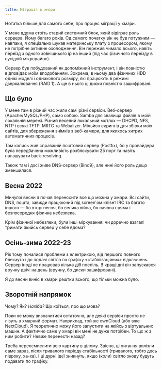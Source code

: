 ```yaml
---
title: Міграція в хмари
---
```


Нотатка більше для самого себе, про процес міграції у хмари.

У мене вдома стоїть старий системний блок, який відіграє роль сервера. Йому багато років. Од самого початку він не був потужним — навпаки, я спеціально шукав материнську плату з процесором, якому не потрібне активне охолодження. Він пережив чимало всього, навіть переїзд з одного зовнішнього ip на інший (під час фізичного переїзду в сусідній мікрорайон).

Сервер був побудований як допоміжний інструмент, і він повністю відповідає моїм вподобанням. Зокрема, в ньому два фізичних HDD однієї моделі і однакового розміру, які працюють в режимі дзеркалювання (RAID 1). А ще в нього ці диски повністю зашифровані.


## Що було

У мене там в різний час жили самі різні сервіси. Веб-сервер (Apache/MySQL/PHP), само собою. Samba для звалища файлів в моїй локальній мережі. Різний веселий локальний мотлох — DHCPD, NFS, NTP і всякі TFTP. MRTG та Webalizer. Мільйон скриптів для збірки моїх сайтів, для збереження знімків з веб-камери, для якихось хитрих автоматичних процесів.

Там колись жив справжній поштовий сервер (Postfix), бо у провайдера була передбачена можливість розблокувати 25 порт та навіть налашувати back-resolving.

Також там і досі живе DNS-сервер (Bind9), але нині його роль дещо зменшилася.


## Весна 2022

Минулої весни я почав переносити все що можна у хмари. Всі сайти, DNS, пошта, завжди працюючий під screen'ом клієнт IRC та багато іншого — бо вторгнення, бо велика війна, бо наявна пряма і безпосередня фізична небезпека.

Крім фізичної небезпеки, були інші міркування: чи доречно взагалі тримати якийсь сервер у себе вдома?


## Осінь-зима 2022-23

Рік тому почалися проблеми з електрикою, від першого повного блекаута і до подачі світла по графіку «стабілізаційних» відключень. Сервер іноді не працював кілька діб поспіль. В кращі дні він запускався вручну двічі на день (вручну, бо диски зашифровані).

Я до весни виніс в хмари рештки всього, що тільки можна було.


## Зворотній напрямок

Чому? Як? _Нахіба?_ Що коїться, про що мова?

Поки не можу визначитися остаточно, але деякі сервіси просто не лізуть в хмарний формат. Наприклад, той же ownCloud (або вже NextCloud). Я теоретично можу його запустити на якійсь з віртуальних машин. А фактично саме у хмарі він мені не дуже потрібен. То що ж з ним робити? Невже перенести назад?

Треба переосмислити всю картину в цілому. Звісно, ці питання вилізли саме зараз, після тривалого періоду стабільності (тривалого, тобто десь півроку, ха-ха). І ці дурні ідеї зникнуть, якщо (коли) світло знову будуть подавати по графіку.

